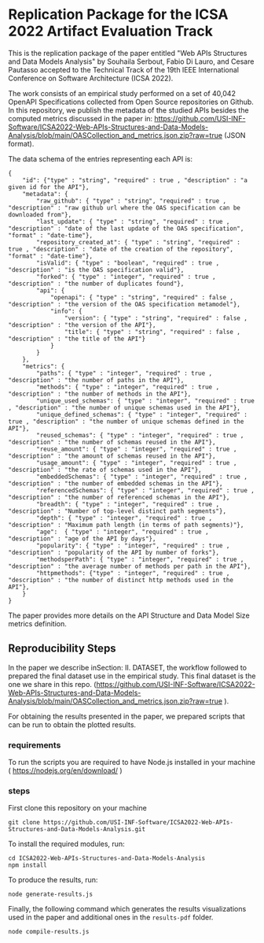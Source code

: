 # Replication Package for the ICSA 2022 Artifact Evaluation Track
This is the replication package of the paper entitled "Web APIs Structures and Data Models Analysis" by Souhaila Serbout, Fabio Di Lauro, and Cesare Pautasso accepted to the Technical Track of the 19th IEEE International Conference on Software Architecture (ICSA 2022).

The work consists of an empirical study performed on a set of 40,042 OpenAPI Specifications collected from Open Source repositories on Github. In this repository, we publish the metadata of the studied APIs besides the computed metrics discussed in the paper in: https://github.com/USI-INF-Software/ICSA2022-Web-APIs-Structures-and-Data-Models-Analysis/blob/main/OASCollection_and_metrics.json.zip?raw=true (JSON format).

The data schema of the entries representing each API is:

```
{
    "id": {"type" : "string", "required" : true , "description" : "a given id for the API"},
    "metadata": {
        "raw_github": { "type" : "string", "required" : true , "description" : "raw github url where the OAS specification can be downloaded from"},
        "last_update": { "type" : "string", "required" : true , "description" : "date of the last update of the OAS specification", "format" : "date-time"},
        "repository_created_at": { "type" : "string", "required" : true , "description" : "date of the creation of the repository", "format" : "date-time"},
        "isValid": { "type" : "boolean", "required" : true , "description" : "is the OAS specification valid"},
        "forked": { "type" : "integer", "required" : true , "description" : "the number of duplicates found"},
        "api": {
            "openapi": { "type" : "string", "required" : false , "description" : "the version of the OAS specification metamodel"},
            "info": {
                "version": { "type" : "string", "required" : false , "description" : "the version of the API"},
                "title": { "type" : "string", "required" : false , "description" : "the title of the API"}
            }
        }
    },
    "metrics": {
        "paths": { "type" : "integer", "required" : true , "description" : "the number of paths in the API"},
        "methods": { "type" : "integer", "required" : true , "description" : "the number of methods in the API"},
        "unique_used_schemas": { "type" : "integer", "required" : true , "description" : "the number of unique schemas used in the API"},
        "unique_defined_schemas": { "type" : "integer", "required" : true , "description" : "the number of unique schemas defined in the API"},
        "reused_schemas": { "type" : "integer", "required" : true , "description" : "the number of schemas reused in the API"},
        "reuse_amount": { "type" : "integer", "required" : true , "description" : "the amount of schemas reused in the API"},
        "usage_amount": { "type" : "integer", "required" : true , "description" : "the rate of schemas used in the API"},
        "embeddedSchemas": { "type" : "integer", "required" : true , "description" : "the number of embedded schemas in the API"},
        "referencedSchemas": { "type" : "integer", "required" : true , "description" : "the number of referenced schemas in the API"},
        "breadth": { "type" : "integer", "required" : true , "description" : "Number of top-level distinct path segments"},
        "depth": { "type" : "integer", "required" : true , "description" : "Maximum path length (in terms of path segments)"},
        "age":  { "type" : "integer", "required" : true , "description" : "age of the API by days"},
        "popularity": { "type" : "integer", "required" : true , "description" : "popularity of the API by number of forks"},
        "methodsperPath": { "type" : "integer", "required" : true , "description" : "the average number of methods per path in the API"},
        "httpmethods": {"type" : "integer", "required" : true , "description" : "the number of distinct http methods used in the API"},
    }
}
```

The paper provides more details on the API Structure and Data Model Size metrics definition.

## Reproducibility Steps

In the paper we describe inSection: II. DATASET, the workflow followed to prepared the final dataset use in the empirical study. This final dataset is the one we share in this repo. (https://github.com/USI-INF-Software/ICSA2022-Web-APIs-Structures-and-Data-Models-Analysis/blob/main/OASCollection_and_metrics.json.zip?raw=true ).

For obtaining the results presented in the paper, we prepared scripts that can be run to obtain the plotted results.

### requirements
To run the scripts you are required to have Node.js installed in your machine ( https://nodejs.org/en/download/ )

### steps
First clone this repository on your machine 

```
git clone https://github.com/USI-INF-Software/ICSA2022-Web-APIs-Structures-and-Data-Models-Analysis.git
```

To install the required modules, run:

```
cd ICSA2022-Web-APIs-Structures-and-Data-Models-Analysis
npm install 
```

 

To produce the results, run: 
```
node generate-results.js 
```
Finally, the following command which generates the results visualizations used in the paper and additional ones in the `results-pdf` folder.

```
node compile-results.js 
```


